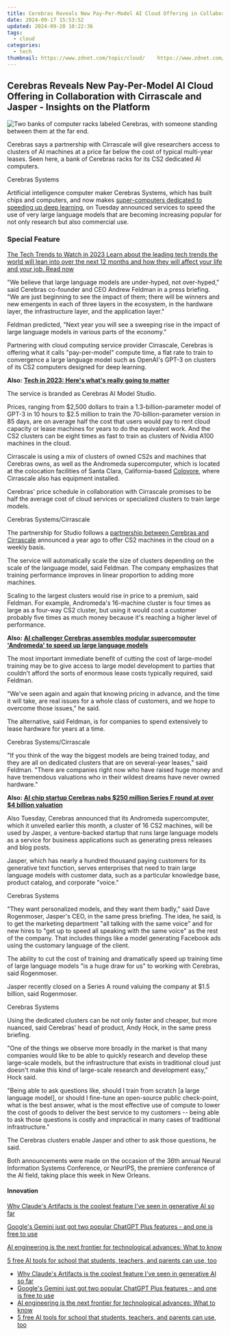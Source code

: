 ```yaml
---
title: Cerebras Reveals New Pay-Per-Model AI Cloud Offering in Collaboration with Cirrascale and Jasper - Insights on the Platform
date: 2024-09-17 15:53:52
updated: 2024-09-20 10:22:36
tags:
  - cloud
categories:
  - tech
thumbnail: https://www.zdnet.com/topic/cloud/    https://www.zdnet.com/a/img/resize/ea5841b358fb8eb7bdfda9c8883552501aaf744f/2022/11/29/b6bfff51-57df-40e5-b5ab-3ff8e95db826/cerebras-neurips-2022-slide-deck-slide-26.jpg?width=170&height=96&fit=crop&auto=webp
---
```


## Cerebras Reveals New Pay-Per-Model AI Cloud Offering in Collaboration with Cirrascale and Jasper - Insights on the Platform

![Two banks of computer racks labeled Cerebras, with someone standing between them at the far end.](https://www.zdnet.com/a/img/resize/4740b376039364cd33ba12289ea278ec4e86b1ff/2022/11/29/b6bfff51-57df-40e5-b5ab-3ff8e95db826/cerebras-neurips-2022-slide-deck-slide-26.jpg?auto=webp&width=1280)

Cerebras says a partnership with Cirrascale will give researchers access to clusters of AI machines at a price far below the cost of typical multi-year leases. Seen here, a bank of Cerebras racks for its CS2 dedicated AI computers.

Cerebras Systems

Artificial intelligence computer maker Cerebras Systems, which has built chips and computers, and now makes [super-computers dedicated to speeding up deep learning](https://www.zdnet.com/article/ai-challenger-cerebras-assembles-modular-supercomputer-andromeda-to-speed-up-large-language-models/), on Tuesday announced services to speed the use of very large language models that are becoming increasing popular for not only research but also commercial use. 

### Special Feature

[The Tech Trends to Watch in 2023 Learn about the leading tech trends the world will lean into over the next 12 months and how they will affect your life and your job.  Read now](https://www.zdnet.com/topic/the-tech-trends-to-watch-in-2023/)

"We believe that large language models are under-hyped, not over-hyped," said Cerebras co-founder and CEO Andrew Feldman in a press briefing. "We are just beginning to see the impact of them; there will be winners and new emergents in each of three layers in the ecosystem, in the hardware layer, the infrastructure layer, and the application layer." 

Feldman predicted, "Next year you will see a sweeping rise in the impact of large language models in various parts of the economy." 

Partnering with cloud computing service provider Cirrascale, Cerebras is offering what it calls "pay-per-model" compute time, a flat rate to train to convergence a large language model such as OpenAI's GPT-3 on clusters of its CS2 computers designed for deep learning. 

**Also:** [**Tech in 2023: Here's what's really going to matter**](https://www.zdnet.com/article/tech-in-2023-weve-analysed-the-data-and-heres-whats-really-going-to-matter/)

The service is branded as Cerebras AI Model Studio. 

Prices, ranging from $2,500 dollars to train a 1.3-billion-parameter model of GPT-3 in 10 hours to $2.5 million to train the 70-billion-parameter version in 85 days, are on average half the cost that users would pay to rent cloud capacity or lease machines for years to do the equivalent work. And the CS2 clusters can be eight times as fast to train as clusters of Nvidia A100 machines in the cloud. 

Cirrascale is using a mix of clusters of owned CS2s and machines that Cerebras owns, as well as the Andromeda supercomputer, which is located at the colocation facilities of Santa Clara, California-based [Colovore](https://www.colovore.com/), where Cirrascale also has equipment installed. 

Cerebras' price schedule in collaboration with Cirrascale promises to be half the average cost of cloud services or specialized clusters to train large models. 

Cerebras Systems/Cirrascale

The partnership for Studio follows a [partnership between Cerebras and Cirrascale](https://www.zdnet.com/article/ai-hardware-pioneer-cerebras-expands-access-in-partnership-with-cloud-vendor-cirrascale/) announced a year ago to offer CS2 machines in the cloud on a weekly basis. 

The service will automatically scale the size of clusters depending on the scale of the language model, said Feldman. The company emphasizes that training performance improves in linear proportion to adding more machines. 

Scaling to the largest clusters would rise in price to a premium, said Feldman. For example, Andromeda's 16-machine cluster is four times as large as a four-way CS2 cluster, but using it would cost a customer probably five times as much money because it's reaching a higher level of performance. 

**Also:** [**AI challenger Cerebras assembles modular supercomputer 'Andromeda' to speed up large language models**](https://www.zdnet.com/article/ai-challenger-cerebras-assembles-modular-supercomputer-andromeda-to-speed-up-large-language-models/)

The most important immediate benefit of cutting the cost of large-model training may be to give access to large model development to parties that couldn't afford the sorts of enormous lease costs typically required, said Feldman. 

"We've seen again and again that knowing pricing in advance, and the time it will take, are real issues for a whole class of customers, and we hope to overcome those issues," he said. 

The alternative, said Feldman, is for companies to spend extensively to lease hardware for years at a time. 

Cerebras Systems/Cirrascale

"If you think of the way the biggest models are being trained today, and they are all on dedicated clusters that are on several-year leases," said Feldman. "There are companies right now who have raised huge money and have tremendous valuations who in their wildest dreams have never owned hardware." 

**Also:** [**AI chip startup Cerebras nabs $250 million Series F round at over $4 billion valuation**](https://www.zdnet.com/article/ai-chip-startups-cerebras-nabs-250-million-series-f-round-at-over-4-billion-valuation/)

Also Tuesday, Cerebras announced that its Andromeda supercomputer, which it unveiled earlier this month, a cluster of 16 CS2 machines, will be used by Jasper, a venture-backed startup that runs large language models as a service for business applications such as generating press releases and blog posts. 

Jasper, which has nearly a hundred thousand paying customers for its generative text function, serves enterprises that need to train large language models with customer data, such as a particular knowledge base, product catalog, and corporate "voice." 

Cerebras Systems

"They want personalized models, and they want them badly," said Dave Rogenmoser, Jasper's CEO, in the same press briefing. The idea, he said, is to get the marketing department "all talking with the same voice" and for new hires to "get up to speed all speaking with the same voice" as the rest of the company. That includes things like a model generating Facebook ads using the customary language of the client. 

The ability to cut the cost of training and dramatically speed up training time of large language models "is a huge draw for us" to working with Cerebras, said Rogenmoser. 

Jasper recently closed on a Series A round valuing the company at $1.5 billion, said Rogenmoser. 

Cerebras Systems

Using the dedicated clusters can be not only faster and cheaper, but more nuanced, said Cerebras' head of product, Andy Hock, in the same press briefing. 

"One of the things we observe more broadly in the market is that many companies would like to be able to quickly research and develop these large-scale models, but the infrastructure that exists in traditional cloud just doesn't make this kind of large-scale research and development easy," Hock said. 

"Being able to ask questions like, should I train from scratch \[a large language model\], or should I fine-tune an open-source public check-point, what is the best answer, what is the most effective use of compute to lower the cost of goods to deliver the best service to my customers -- being able to ask those questions is costly and impractical in many cases of traditional infrastructure." 

The Cerebras clusters enable Jasper and other to ask those questions, he said. 

Both announcements were made on the occasion of the 36th annual Neural Information Systems Conference, or NeurIPS, the premiere conference of the AI field, taking place this week in New Orleans. 

#### Innovation

[Why Claude's Artifacts is the coolest feature I've seen in generative AI so far](https://www.zdnet.com/article/why-claudes-artifacts-is-the-coolest-feature-ive-seen-in-generative-ai-so-far/ "Why Claude's Artifacts is the coolest feature I've seen in generative AI so far")

[Google's Gemini just got two popular ChatGPT Plus features - and one is free to use](https://www.zdnet.com/article/googles-gemini-just-got-two-popular-chatgpt-plus-features-and-one-is-free-to-use/ "Google's Gemini just got two popular ChatGPT Plus features - and one is free to use")

[AI engineering is the next frontier for technological advances: What to know](https://www.zdnet.com/article/ai-engineering-is-the-next-frontier-for-technological-advances-what-you-need-to-know/ "AI engineering is the next frontier for technological advances: What to know")

[5 free AI tools for school that students, teachers, and parents can use, too](https://www.zdnet.com/article/5-free-ai-tools-for-school-that-students-teachers-and-parents-can-use-too/ "5 free AI tools for school that students, teachers, and parents can use, too")

* [Why Claude's Artifacts is the coolest feature I've seen in generative AI so far](https://www.zdnet.com/article/why-claudes-artifacts-is-the-coolest-feature-ive-seen-in-generative-ai-so-far/ "Why Claude's Artifacts is the coolest feature I've seen in generative AI so far")
* [Google's Gemini just got two popular ChatGPT Plus features - and one is free to use](https://www.zdnet.com/article/googles-gemini-just-got-two-popular-chatgpt-plus-features-and-one-is-free-to-use/ "Google's Gemini just got two popular ChatGPT Plus features - and one is free to use")
* [AI engineering is the next frontier for technological advances: What to know](https://www.zdnet.com/article/ai-engineering-is-the-next-frontier-for-technological-advances-what-you-need-to-know/ "AI engineering is the next frontier for technological advances: What to know")
* [5 free AI tools for school that students, teachers, and parents can use, too](https://www.zdnet.com/article/5-free-ai-tools-for-school-that-students-teachers-and-parents-can-use-too/ "5 free AI tools for school that students, teachers, and parents can use, too")

<ins class="adsbygoogle"
     style="display:block"
     data-ad-format="autorelaxed"
     data-ad-client="ca-pub-7571918770474297"
     data-ad-slot="1223367746"></ins>



<ins class="adsbygoogle"
     style="display:block"
     data-ad-client="ca-pub-7571918770474297"
     data-ad-slot="8358498916"
     data-ad-format="auto"
     data-full-width-responsive="true"></ins>
